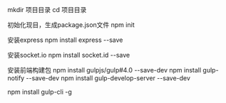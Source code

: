 mkdir 项目目录
cd 项目目录

初始化现目，生成package.json文件
npm init


安装express
npm install express --save

安装socket.io
npm install socket.id --save

安装前端构建包
npm install gulpjs/gulp#4.0 --save-dev
npm install gulp-notify --save-dev
npm install gulp-develop-server --save-dev

npm install gulp-cli -g



